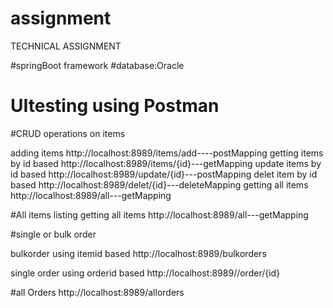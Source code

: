 # assignment
TECHNICAL ASSIGNMENT

#springBoot framework  #database:Oracle

# UItesting using Postman
#CRUD operations on items

adding items
http://localhost:8989/items/add----postMapping
getting  items by id based
http://localhost:8989/items/{id}---getMapping
update items by id based
http://localhost:8989/update/{id}---postMapping
delet item by id based
http://localhost:8989/delet/{id}---deleteMapping
getting all items
http://localhost:8989/all---getMapping

#All items listing
getting all items
http://localhost:8989/all---getMapping

#single or bulk order

bulkorder using itemid based
http://localhost:8989/bulkorders

single order using orderid based
http://localhost:8989//order/{id}

#all Orders
http://localhost:8989/allorders